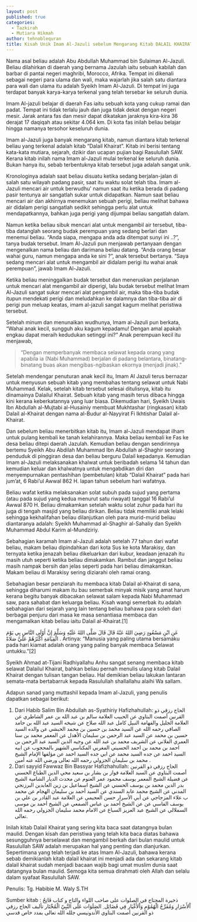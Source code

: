 ```yaml
---
layout: post
published: true
categories:
  - Tazkirah
  - Mutiara Hikmah
author: tehnoblequran
title: Kisah Unik Imam Al-Jazuli sebelum Mengarang Kitab DALAIL KHAIRAT
---
```


Nama asal beliau adalah Abu Abdullah Muhammad bin Sulaiman Al-Jazuli. Beliau dilahirkan di daerah yang bernama Jazulah iaitu sebuah kabilah dan barbar di pantai negeri maghribi, Morocco, Afrika. Tempat ini dikenali sebagai negeri para ulama dan wali, maka wajarlah jika salah satu diantara para wali dan ulama itu adalah Syeikh Imam Al-Jazuli. Di tempat ini juga terdapat banyak karya-karya terkenal yang telah tersebar ke seluruh dunia.

Imam Al-jazuli belajar di daerah Fas iaitu sebuah kota yang cukup ramai dan padat. Tempat ini tidak terlalu jauh dan juga tidak dekat dengan negeri mesir. Jarak antara fas dan mesir dapat dikatakan jaraknya kira-kira 36 derajat 17 daqiqah atau sekitar 4.064 km. Di kota fas inilah beliau belajar hingga namanya tersohor keseluruh dunia.

Imam al-Jazuli juga banyak mengarang kitab, namun diantara kitab terkenal beliau yang terkenal adalah kitab “Dalail Khairat”. Kitab ini berisi tentang kata-kata mutiara, sejarah, dzikir dan ucapan pujian bagi Rasulullah SAW. Kerana kitab inilah nama Imam al-Jazuli mulai terkenal ke seluruh dunia. Bukan hanya itu, sebab terbentuknya kitab tersebut juga adalah sangat unik.

Kronologinya adalah saat beliau disuatu ketika sedang berjalan-jalan di salah satu wilayah padang pasir, saat itu waktu solat telah tiba. Imam al-Jazuli mencari air untuk berwudhu' namun saat itu ketika berada di padang pasir tentunya air sangatlah sukar untuk didapatkan. Namun saat beliau mencari air dan akhirnya menemukan sebuah perigi, beliau melihat bahawa air didalam perigi sangatlah sedikit sehingga perlu alat untuk mendapatkannya, bahkan juga  perigi yang dijumpai beliau sangatlah dalam.

Namun ketika beliau sibuk mencari alat untuk mengambil air tersebut, tiba-tiba datanglah seorang budak perempuan yang sedang berlari dan menemui beliau. “Anda siapa, mengapa anda ada ditempat sunyi ini ..?”, tanya budak tersebut. Imam Al-Jazuli pun menjawab pertanyaan dengan mengenalkan nama beliau dan darimana beliau datang. “Anda orang besar wahai guru, namun mengapa anda ke sini ?”, anak tersebut bertanya. “Saya sedang mencari alat untuk mengambil air didalam perigi itu wahai anak perempuan”, jawab Imam Al-Jazuli.

Ketika beliau meninggalkan budak tersebut dan meneruskan perjalanan untuk mencari alat mengambil air diperigi, lalu budak tersebut melihat Imam Al-Jazuli sangat sukar mencari alat pengambil air, maka tiba-tiba budak itupun mendekati perigi dan meludahkan ke dalamnya dan tiba-tiba air di perigi pun meluap keatas, imam al-jazuli sangat kagum melihat peristiwa tersebut.

Setelah minum dan menunaikan wudhunya, Imam al-Jazuli pun berkata, “Wahai anak kecil, sungguh aku kagum kepadamu! Dengan amal apakah engkau dapat meraih kedudukan setinggi ini?” Anak perempuan kecil itu menjawab,

> “Dengan memperbanyak membaca selawat kepada orang yang apabila ia (Nabi Muhammad) berjalan di padang belantara, binatang-binatang buas akan mengibas-ngibaskan ekornya (menjadi jinak).”

Setelah mendengar penuturan anak kecil itu, Imam Al Jazuli terus bernazar untuk menyusun sebuah kitab yang membahas tentang selawat untuk Nabi Muhammad. Kelak, setelah kitab tersebut selesai ditulisnya, kitab itu dinamainya Dalailul Khairat. Sebuah kitab yang masih terus dibaca hingga kini kerana keberkatannya yang luar biasa. Dikemudian hari, Syeikh Uwais Ibn Abdullah al-Mujtabi al-Husainiy membuat Mukhtashar (ringkasan) kitab Dalail al-Khairat dengan nama al-Budur al-Nayyirat Fi Ikhtishar Dalail al-Khairat.

Dan sebelum beliau menerbitkan kitab itu, Imam al-Jazuli mendapat ilham untuk pulang kembali ke tanah kelahirannya. Maka beliau kembali ke Fas ke desa beliau ditepi daerah Jazulah. Kemudian beliau dengan sendirinnya bertemu Syeikh Abu Abdilah Muhammad Ibn Abdullah al-Shaghir seorang penduduk di pinggiran desa dan beliau berguru Dalail kepadanya. Kemudian Imam al-Jazuli melaksanakan khalwat untuk beribadah selama 14 tahun dan kemudian keluar dan khalwatnya untuk mengabdikan diri dan menyempurnakan pentashihan (pembetulan) kitab “Dalail Khairat” pada hari jum’at, 6 Rabi’ul Awwal 862 H. lapan tahun sebelum hari wafatnya.

Beliau wafat ketika melaksanakan solat subuh pada sujud yang pertama (atau pada sujud yang kedua menurut satu riwayat) tanggal 16 Rabi’ul Awwal 870 H. Beliau dimakamkan setelah waktu solat zuhur pada hari itu juga di tengah masjid yang beliau dirikan. Beliau tidak memiliki anak lelaki sehingga kekhalifahan beliau dilanjutkan oleh para murid-murid beliau diantaranya adalah: Syeikh Muhammad al-Shaghir al-Sahaliy dan Syeikh Muhammad Abdul Karim al-Mundziriy.

Sebahagian karamah Imam al-Jazuli adalah setelah 77 tahun dari wafat beliau, makam beliau dipindahkan dari kota Sus ke kota Marakisy, dan ternyata ketika jenazah beliau dikeluarkan dari kubur, keadaan jenazah itu masih utuh seperti ketika beliau dimakamkan. Rambut dan janggut beliau masih nampak bersih dan jelas seperti pada hari beliau dimakamkan. Makam beliau di Marakisy sering diziarahi oleh ramai orang.

Sebahagian besar penziarah itu membaca kitab Dalail al-Khairat di sana, sehingga diharumi makam itu bau semerbak minyak misik yang amat harum kerana begitu banyak dibacakan selawat salam kepada Nabi Muhammad saw, para sahabat dan keluarga beliau. Kisah wangi semerbak itu adalah sebahagian dari sejarah yang lain tentang beliau bahawa para soleh dari berbagai penjuru dari masa ke masa senantiasa membaca dan mengamalkan kitab beliau iaitu Dalail al-Khairat.[1]

عَنِ ابْنِ مَسْعُودٍ رَضِيَ اللهُ عَنْهُ قَالَ قَالَ صَلَّى اللهُ عَلَيْهِ وَسَلَّمَ إِنَّ أَوْلَى النَّاسِ بِي يَوْمَ الْقِيَامَةِ أَكْثَرُهُمْ عَلَيَّ صَلاةً .
Artinya: “Manusia yang paling utama bersamaku pada hari kiamat adalah orang yang paling banyak membaca Selawat untukku.”[2]

Syeikh Ahmad at-Tijani Radhiyallahu Anhu sangat senang membaca kitab selawat Dalailul Khairat, bahkan beliau pernah menulis ulang kitab Dalail Khairat dengan tulisan tangan beliau. Hal demikian beliau lakukan lantaran semata-mata bertabarruk kepada Rasulullah shallallahu alaihi Wa sallam.

Adapun sanad yang muttashil kepada Imam al-Jazuli, yang penulis dapatkan sebagai berikut:

1. Dari Habib Salim Bin Abdullah as-Syathiriy Hafizhahullah:
الحاج رزقي ذو القرنين أصمت البتاوي عن الحبيب العلامة سالم بن عبد الله بن عمر الشاطري عن العلامة الجليل والفهامة النبيل كامل عبد الله صلاح عن شيخه السيد عبد الله بن حامد الصافي رحمه الله عن السيد محمد بن حسين بن محمد الحبشي عن والده السيد حسين بن محمد عن السيد عبد الرحمن بن سليمان الأهدل عن المعمر محمد بن سنا العمري الفلاني عن الشريف محمد بن عبد الله عن وجيه الدين السيد عبد الرحمن بن احمد بن محمد بن احمد الحسيني المغربي المكناسي الشهير بالمحجوب عن ابيه السيد احمد عن جده السيد محمد عن ابي جده السيد احمد عن مؤلفها الإمام الشيخ محمد بن سليمان الجزولي رحمه الله تعالى ورضي الله عنه أمين .
2. Dari sayyid Fawwaz Bin Bassyar Hafizhahullah:
الحاج رزقي ذو القرنين أصمت البتاوي عن السيد العلامة فواز بن بشار بن سعيد محي الدين الطباع الحسني عن فضيلة الشيخ المعمر يوسف محمود عمر العتوم عن محدث الديار الشامية الشيخ بدر الدين محمد بن يوسف الحسني عن الشيخ اسماعيل بن زين العابدين البرزنجي المدني عن الشيخ محمد عابد السندي عن السيد أحمد بن سليمان الهجام عن محمد ب علاء المزجاجي عن أبي الأسرار حسن العجيمي عن العلامة عبد القادر بن علي بن يوسف الفاسي عن عن الشيخ أحمد بن عباس الصمعي عن الشيخ أحمد بن موسى السملالي عن الشيخ عبد العزيز السباع عن الامام محمد سليمان الجزولي رحمه الله تعالى.

Inilah kitab Dalail Khairat yang sering kita baca saat datangnya bulan maulid. Dengan kisah dan peristiwa yang telah kita baca diatas bahawa sesungguhnya berselawat dan mengambil berkah dari bulan maulid untuk Rasulullah SAW adalah merupakan hal yang penting dan dianjurkan. Sepertimana yang telah terjadi ke atas Imam Al-Jazuli, bahawa kerana sebab demikianlah kitab dalail khairat ini menjadi ada dan sekarang kitab dalail khairat sudah menjadi bacaan wajib bagi umat muslim dunia saat datangnya bulan maulid. Semoga kita semua dirahmati oleh Allah dan selalu dalam syafaat Rasulullah SAW. 

Penulis: 
Tg. Habibie M. Waly S.TH

Sumber kitab :
ذخيرة المحتاج في الصلوات على صاحب اللواء والتاج
و
كتاب فَاتِحُ اْلأَسْرَارِ وَمُفَرِّجُ الْهُمُوْمِ وَاْلأَغْيَار فِي فَضَائِل ِ الصَلَوَات عَلَى النَّبِيّ الْمُخْتَار
تأليف
الحاج رزقي ذو القرنين أصمت البتاوي الأندونيسي
جلله الله تعالى بمدد خاص قدسي
